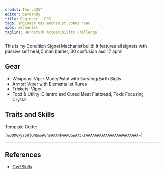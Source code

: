```yaml
---
credit: Thor.3267
editor: berdandy
title: Engineer - DPS
tags: engineer dps mechanist condi hsac
spec: mechanist
tagline: Hardstuck Accessibility Challenge
---
```


This is my Condition Signet Mechanist build! It features all signets with passive self heal, 5 man barrier, 30 confusion and 17 apm!

## Gear

- Weapons: Viper Mace/Pistol with Bursting/Earth Sigils
- Armor: Viper with Elementalist Runes
- Trinkets: Viper
- Food & Utility: Cilantro and Cured Meat Flatbread, Toxic Focusing Crystal

## Traits and Skills

Template Code:

`[&DQMGKyY5RjUNGwAAGhsAAA4bAAAQGwAACRsAAAAAAAAAAAAAAAAAAAAAAAA=]`

---

<div
  data-armory-embed='skills'
  data-armory-ids='63049,63253,63113,63111,63095'
>
</div>
<div
  data-armory-embed='specializations'
  data-armory-ids='6,38,70'
  data-armory-6-traits='1882,1892,505'
  data-armory-38-traits='1878,2006,433'
  data-armory-70-traits='2282,2270,2298'
>
</div>
<script async src='https://unpkg.com/armory-embeds@^0.x.x/armory-embeds.js'></script>



## References

- [Gw2Skills](http://gw2skills.net/editor/?PegAkqlxyeZwMXWMOWL5xaA-zRJYmRDfZEXC0RBo5BJI2AvmUcWB-e)
